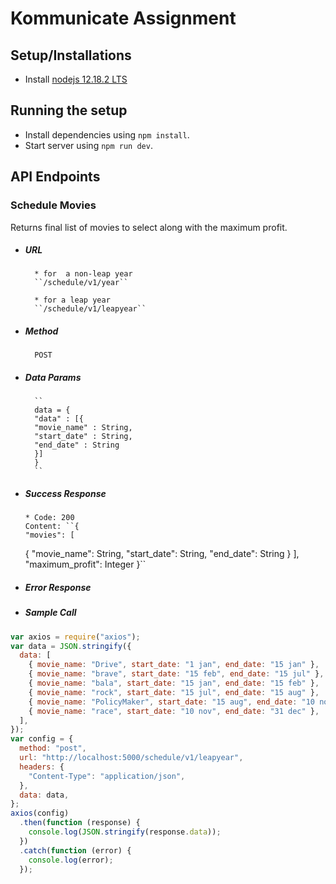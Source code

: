 # Kommunicate Assignment

## Setup/Installations

- Install [nodejs 12.18.2 LTS](https://nodejs.org/en/)

## Running the setup

- Install dependencies using `npm install`.
- Start server using `npm run dev`.

## API Endpoints

### Schedule Movies

Returns final list of movies to select along with the maximum profit.

- ##### URL
      	* for  a non-leap year
      	``/schedule/v1/year``

      	* for a leap year
      	``/schedule/v1/leapyear``
- ##### Method
      	POST
- ##### Data Params
      	``
      	data = {
      	"data" : [{
      	"movie_name" : String,
      	"start_date" : String,
      	"end_date" : String
      	}]
      	}
      	``
- ##### Success Response
      * Code: 200
      Content: ``{
      "movies": [
  {
  "movie_name": String,
  "start_date": String,
  "end_date": String
  }
  ],
  "maximum_profit": Integer
  }``
- ##### Error Response
- ##### Sample Call

```javascript
var axios = require("axios");
var data = JSON.stringify({
  data: [
    { movie_name: "Drive", start_date: "1 jan", end_date: "15 jan" },
    { movie_name: "brave", start_date: "15 feb", end_date: "15 jul" },
    { movie_name: "bala", start_date: "15 jan", end_date: "15 feb" },
    { movie_name: "rock", start_date: "15 jul", end_date: "15 aug" },
    { movie_name: "PolicyMaker", start_date: "15 aug", end_date: "10 nov" },
    { movie_name: "race", start_date: "10 nov", end_date: "31 dec" },
  ],
});
var config = {
  method: "post",
  url: "http://localhost:5000/schedule/v1/leapyear",
  headers: {
    "Content-Type": "application/json",
  },
  data: data,
};
axios(config)
  .then(function (response) {
    console.log(JSON.stringify(response.data));
  })
  .catch(function (error) {
    console.log(error);
  });
```
